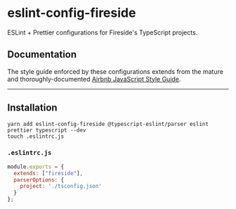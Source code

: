 # eslint-config-fireside

ESLint + Prettier configurations for Fireside's TypeScript projects.

## Documentation

The style guide enforced by these configurations extends from the mature and thoroughly-documented [Airbnb JavaScript Style Guide](https://github.com/airbnb/javascript).

---

## Installation

```
yarn add eslint-config-fireside @typescript-eslint/parser eslint prettier typescript --dev
touch .eslintrc.js
```

### `.eslintrc.js`

```javascript
module.exports = {
  extends: ["fireside"],
  parserOptions: {
    project: './tsconfig.json'
  }
};
```

